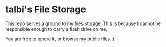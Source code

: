 # talbi's File Storage

This repo serves a ground to my files storage. This is because I cannot be responsible enough to carry a flash drive on me.

You are free to ignore it, or browse my public files :)

